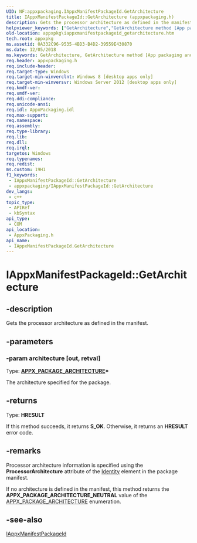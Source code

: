 ```yaml
---
UID: NF:appxpackaging.IAppxManifestPackageId.GetArchitecture
title: IAppxManifestPackageId::GetArchitecture (appxpackaging.h)
description: Gets the processor architecture as defined in the manifest.
helpviewer_keywords: ["GetArchitecture","GetArchitecture method [App packaging and management]","GetArchitecture method [App packaging and management]","IAppxManifestPackageId interface","IAppxManifestPackageId interface [App packaging and management]","GetArchitecture method","IAppxManifestPackageId.GetArchitecture","IAppxManifestPackageId::GetArchitecture","appxpackaging/IAppxManifestPackageId::GetArchitecture","appxpkg.iappxmanifestpackageid_getarchitecture"]
old-location: appxpkg\iappxmanifestpackageid_getarchitecture.htm
tech.root: appxpkg
ms.assetid: 0A332C96-9535-4BD3-B4D2-39559E430870
ms.date: 12/05/2018
ms.keywords: GetArchitecture, GetArchitecture method [App packaging and management], GetArchitecture method [App packaging and management],IAppxManifestPackageId interface, IAppxManifestPackageId interface [App packaging and management],GetArchitecture method, IAppxManifestPackageId.GetArchitecture, IAppxManifestPackageId::GetArchitecture, appxpackaging/IAppxManifestPackageId::GetArchitecture, appxpkg.iappxmanifestpackageid_getarchitecture
req.header: appxpackaging.h
req.include-header: 
req.target-type: Windows
req.target-min-winverclnt: Windows 8 [desktop apps only]
req.target-min-winversvr: Windows Server 2012 [desktop apps only]
req.kmdf-ver: 
req.umdf-ver: 
req.ddi-compliance: 
req.unicode-ansi: 
req.idl: AppxPackaging.idl
req.max-support: 
req.namespace: 
req.assembly: 
req.type-library: 
req.lib: 
req.dll: 
req.irql: 
targetos: Windows
req.typenames: 
req.redist: 
ms.custom: 19H1
f1_keywords:
 - IAppxManifestPackageId::GetArchitecture
 - appxpackaging/IAppxManifestPackageId::GetArchitecture
dev_langs:
 - c++
topic_type:
 - APIRef
 - kbSyntax
api_type:
 - COM
api_location:
 - AppxPackaging.h
api_name:
 - IAppxManifestPackageId.GetArchitecture
---
```


# IAppxManifestPackageId::GetArchitecture


## -description

Gets the processor architecture as defined in the manifest.

## -parameters

### -param architecture [out, retval]

Type: <b><a href="/windows/desktop/api/appxpackaging/ne-appxpackaging-appx_package_architecture">APPX_PACKAGE_ARCHITECTURE</a>*</b>

The architecture specified for the package.

## -returns

Type: <b>HRESULT</b>

If this method succeeds, it returns <b>S_OK</b>. Otherwise, it returns an <b>HRESULT</b> error code.

## -remarks

Processor architecture information is specified using the <b>ProcessorArchitecture</b> attribute of the <a href="/uwp/schemas/appxpackage/appxmanifestschema/element-identity">Identity</a> element in the package manifest.

If no architecture is defined in the manifest, this method returns the <b>APPX_PACKAGE_ARCHITECTURE_NEUTRAL</b> value of the  <a href="/windows/desktop/api/appxpackaging/ne-appxpackaging-appx_package_architecture">APPX_PACKAGE_ARCHITECTURE</a> enumeration.

## -see-also

<a href="/windows/desktop/api/appxpackaging/nn-appxpackaging-iappxmanifestpackageid">IAppxManifestPackageId</a>